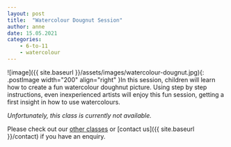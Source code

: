 ```yaml
---
layout: post
title:  "Watercolour Dougnut Session"
author: anne
date: 15.05.2021
categories: 
    - 6-to-11
    - watercolour
---
```


![image]({{ site.baseurl }}/assets/images/watercolour-dougnut.jpg){: .postImage width="200" align="right" }In this session, children will learn how to create a fun watercolour doughnut picture. Using step by step instructions, even inexperienced artists will enjoy this fun session, getting a first insight in how to use watercolours. 

_Unfortunately, this class is currently not available._ 

Please check out our [other classes](https://www.trybooking.com/eventlist/bubblesandpaint) or [contact us]({{ site.baseurl }}/contact) if you have an enquiry.